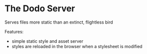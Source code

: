 # The Dodo Server
Serves files more static than an extinct, flightless bird

Features:
- simple static style and asset server
- styles are reloaded in the browser when a stylesheet is modified
